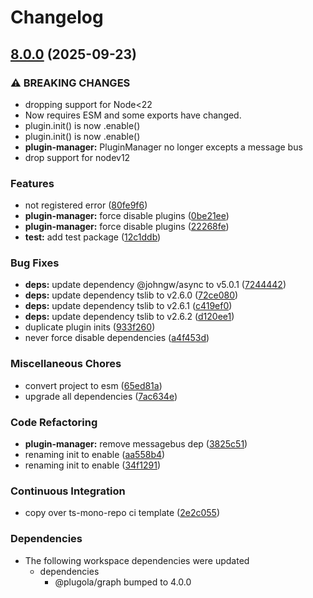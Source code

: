 # Changelog

## [8.0.0](https://github.com/johngeorgewright/plugola/compare/plugin-manager-v7.0.0...plugin-manager-v8.0.0) (2025-09-23)


### ⚠ BREAKING CHANGES

* dropping support for Node<22
* Now requires ESM and some exports have changed.
* plugin.init() is now .enable()
* plugin.init() is now .enable()
* **plugin-manager:** PluginManager no longer excepts a message bus
* drop support for nodev12

### Features

* not registered error ([80fe9f6](https://github.com/johngeorgewright/plugola/commit/80fe9f6be51344a365a3ad4a51a595434a0c22c7))
* **plugin-manager:** force disable plugins ([0be21ee](https://github.com/johngeorgewright/plugola/commit/0be21ee4ae1f58a6a6b546f356668aca51adb325))
* **plugin-manager:** force disable plugins ([22268fe](https://github.com/johngeorgewright/plugola/commit/22268fece545f7e417668c37c1ed68b60c9de092))
* **test:** add test package ([12c1ddb](https://github.com/johngeorgewright/plugola/commit/12c1ddb8d7c52cb42804953cb476e74f4d3d8246))


### Bug Fixes

* **deps:** update dependency @johngw/async to v5.0.1 ([7244442](https://github.com/johngeorgewright/plugola/commit/7244442723fa72c8b21f1a39943fe46f978c8ea4))
* **deps:** update dependency tslib to v2.6.0 ([72ce080](https://github.com/johngeorgewright/plugola/commit/72ce0804818a02039194db1f797a67f9e0e32a07))
* **deps:** update dependency tslib to v2.6.1 ([c419ef0](https://github.com/johngeorgewright/plugola/commit/c419ef098372ad16cae874bef7853ea842b33a3f))
* **deps:** update dependency tslib to v2.6.2 ([d120ee1](https://github.com/johngeorgewright/plugola/commit/d120ee14d89427257cdec8e0afa97c5741d4dc49))
* duplicate plugin inits ([933f260](https://github.com/johngeorgewright/plugola/commit/933f2600a63c9d888d454aa347604e2a152ec37b))
* never force disable dependencies ([a4f453d](https://github.com/johngeorgewright/plugola/commit/a4f453d84a5a87a4e7f592f7cfb55bd943e0bca5))


### Miscellaneous Chores

* convert project to esm ([65ed81a](https://github.com/johngeorgewright/plugola/commit/65ed81acf0c34754770986af71bfe1cbb07f3690))
* upgrade all dependencies ([7ac634e](https://github.com/johngeorgewright/plugola/commit/7ac634e6517a36be84e441878834cf36eea1fe52))


### Code Refactoring

* **plugin-manager:** remove messagebus dep ([3825c51](https://github.com/johngeorgewright/plugola/commit/3825c514a5203ae4eb65d087a5e34a788b076555))
* renaming init to enable ([aa558b4](https://github.com/johngeorgewright/plugola/commit/aa558b475cf1f914d65392c952a114855af35d6a))
* renaming init to enable ([34f1291](https://github.com/johngeorgewright/plugola/commit/34f129158946c9f739427cc1cca767ab0e4606a0))


### Continuous Integration

* copy over ts-mono-repo ci template ([2e2c055](https://github.com/johngeorgewright/plugola/commit/2e2c055b72965a8f05728ed2dc91e738a1ce775e))


### Dependencies

* The following workspace dependencies were updated
  * dependencies
    * @plugola/graph bumped to 4.0.0
